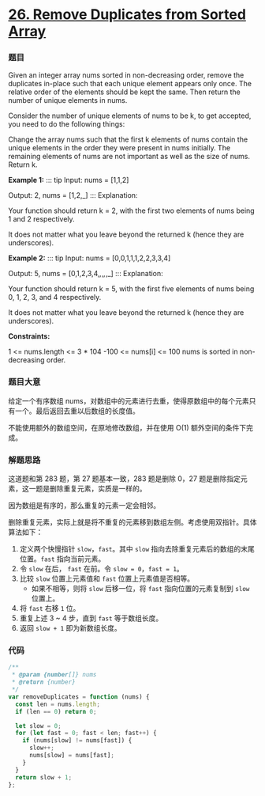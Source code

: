 # [26. Remove Duplicates from Sorted Array](https://leetcode.com/problems/remove-duplicates-from-sorted-array/)

### 题目

Given an integer array nums sorted in non-decreasing order, remove the duplicates in-place such that each unique element appears only once. The relative order of the elements should be kept the same. Then return the number of unique elements in nums.

Consider the number of unique elements of nums to be k, to get accepted, you need to do the following things:

Change the array nums such that the first k elements of nums contain the unique elements in the order they were present in nums initially. The remaining elements of nums are not important as well as the size of nums.
Return k.

**Example 1:**
::: tip
Input: nums = [1,1,2]

Output: 2, nums = [1,2,_]
:::
Explanation:

Your function should return k = 2, with the first two elements of nums being 1 and 2 respectively.

It does not matter what you leave beyond the returned k (hence they are underscores).

**Example 2:**
::: tip
Input: nums = [0,0,1,1,1,2,2,3,3,4]

Output: 5, nums = [0,1,2,3,4,_,_,_,_,_]
:::
Explanation:

Your function should return k = 5, with the first five elements of nums being 0, 1, 2, 3, and 4 respectively.

It does not matter what you leave beyond the returned k (hence they are underscores).

**Constraints:**

1 <= nums.length <= 3 \* 104
-100 <= nums[i] <= 100
nums is sorted in non-decreasing order.

### 题目大意

给定一个有序数组 nums，对数组中的元素进行去重，使得原数组中的每个元素只有一个。最后返回去重以后数组的长度值。

不能使用额外的数组空间，在原地修改数组，并在使用 O(1) 额外空间的条件下完成。

### 解题思路

这道题和第 283 题，第 27 题基本一致，283 题是删除 0，27 题是删除指定元素，这一题是删除重复元素，实质是一样的。

因为数组是有序的，那么重复的元素一定会相邻。

删除重复元素，实际上就是将不重复的元素移到数组左侧。考虑使用双指针。具体算法如下：

1. 定义两个快慢指针 `slow`，`fast`。其中 `slow` 指向去除重复元素后的数组的末尾位置。`fast` 指向当前元素。
2. 令 `slow` 在后， `fast` 在前。令 `slow = 0`，`fast = 1`。
3. 比较 `slow` 位置上元素值和 `fast` 位置上元素值是否相等。
   - 如果不相等，则将 `slow` 后移一位，将 `fast` 指向位置的元素复制到 `slow` 位置上。
4. 将 `fast` 右移 `1` 位。
5. 重复上述 3 ~ 4 步，直到 `fast` 等于数组长度。
6. 返回 `slow + 1` 即为新数组长度。

### 代码

```javascript
/**
 * @param {number[]} nums
 * @return {number}
 */
var removeDuplicates = function (nums) {
  const len = nums.length;
  if (len == 0) return 0;

  let slow = 0;
  for (let fast = 0; fast < len; fast++) {
    if (nums[slow] != nums[fast]) {
      slow++;
      nums[slow] = nums[fast];
    }
  }
  return slow + 1;
};
```
